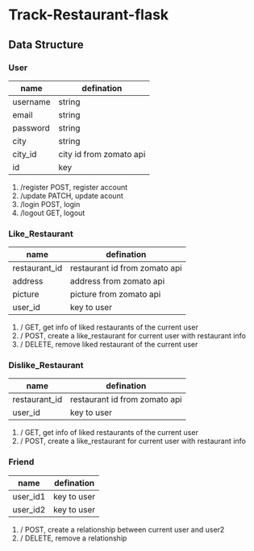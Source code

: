 # Track-Restaurant-flask

## Data Structure

### User
name | defination
| ----------- | ----------- |
username | string
email | string
password | string
city | string
city_id | city id from zomato api
id | key
1. /register POST, register account
2. /update PATCH, update acount
3. /login POST, login
4. /logout GET, logout

### Like_Restaurant
name | defination
| ----------- | ----------- |
restaurant_id | restaurant id from zomato api
address | address from zomato api
picture | picture from zomato api
user_id | key to user
1. / GET, get info of liked restaurants of the current user
2. / POST, create a like_restaurant for current user with restaurant info
3. / DELETE, remove liked restaurant of the current user

### Dislike_Restaurant
name | defination
| ----------- | ----------- |
restaurant_id | restaurant id from zomato api
user_id | key to user
1. / GET, get info of liked restaurants of the current user
2. / POST, create a like_restaurant for current user with restaurant info

### Friend
name | defination
| ----------- | ----------- |
user_id1 | key to user
user_id2 | key to user
1. / POST, create a relationship between current user and user2
2. / DELETE, remove a relationship

